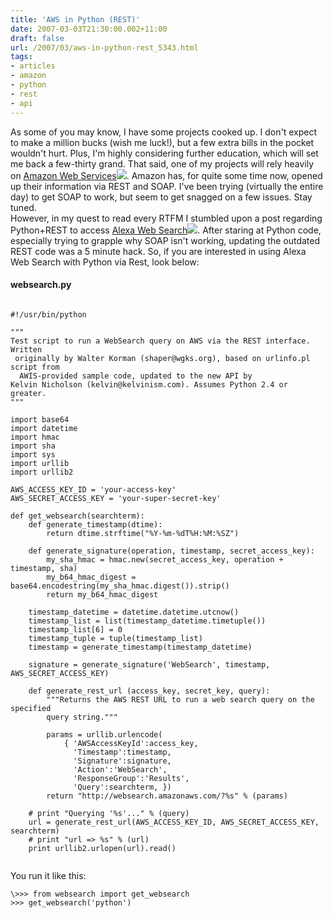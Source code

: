 ```yaml
---
title: 'AWS in Python (REST)'
date: 2007-03-03T21:30:00.002+11:00
draft: false
url: /2007/03/aws-in-python-rest_5343.html
tags: 
- articles
- amazon
- python
- rest
- api
---
```


As some of you may know, I have some projects cooked up. I don't expect to make a million bucks (wish me luck!), but a few extra bills in the pocket wouldn't hurt. Plus, I'm highly considering further education, which will set me back a few-thirty grand. That said, one of my projects will rely heavily on [Amazon Web Services](http://www.amazon.com/gp/redirect.html?ie=UTF8&location=http%3A%2F%2Fwww.amazon.com%2FAWS-home-page-Money%2Fb%3Fie%3DUTF8%26node%3D3435361&tag=kelvinismcom-20&linkCode=ur2&camp=1789&creative=9325)![](http://www.assoc-amazon.com/e/ir?t=kelvinismcom-20&l=ur2&o=1). Amazon has, for quite some time now, opened up their information via REST and SOAP. I've been trying (virtually the entire day) to get SOAP to work, but seem to get snagged on a few issues. Stay tuned.  
However, in my quest to read every RTFM I stumbled upon a post regarding Python+REST to access [Alexa Web Search](http://www.amazon.com/gp/redirect.html?ie=UTF8&location=http%3A%2F%2Fwww.amazon.com%2Fb%3Fie%3DUTF8%26node%3D269962011%26no%3D239513011%26me%3DA36L942TSJ2AJA&tag=kelvinismcom-20&linkCode=ur2&camp=1789&creative=9325)![](http://www.assoc-amazon.com/e/ir?t=kelvinismcom-20&l=ur2&o=1). After staring at Python code, especially trying to grapple why SOAP isn't working, updating the outdated REST code was a 5 minute hack. So, if you are interested in using Alexa Web Search with Python via Rest, look below:  
  
  

#### websearch.py

  
```

#!/usr/bin/python

"""
Test script to run a WebSearch query on AWS via the REST interface.  Written
 originally by Walter Korman (shaper@wgks.org), based on urlinfo.pl script from 
  AWIS-provided sample code, updated to the new API by  
Kelvin Nicholson (kelvin@kelvinism.com). Assumes Python 2.4 or greater.
"""

import base64
import datetime
import hmac
import sha
import sys
import urllib
import urllib2

AWS_ACCESS_KEY_ID = 'your-access-key'
AWS_SECRET_ACCESS_KEY = 'your-super-secret-key'

def get_websearch(searchterm):
    def generate_timestamp(dtime):
        return dtime.strftime("%Y-%m-%dT%H:%M:%SZ")
    
    def generate_signature(operation, timestamp, secret_access_key):
        my_sha_hmac = hmac.new(secret_access_key, operation + timestamp, sha)
        my_b64_hmac_digest = base64.encodestring(my_sha_hmac.digest()).strip()
        return my_b64_hmac_digest
    
    timestamp_datetime = datetime.datetime.utcnow()
    timestamp_list = list(timestamp_datetime.timetuple())
    timestamp_list[6] = 0
    timestamp_tuple = tuple(timestamp_list)
    timestamp = generate_timestamp(timestamp_datetime)
    
    signature = generate_signature('WebSearch', timestamp, AWS_SECRET_ACCESS_KEY)
    
    def generate_rest_url (access_key, secret_key, query):
        """Returns the AWS REST URL to run a web search query on the specified
        query string."""
    
        params = urllib.urlencode(
            { 'AWSAccessKeyId':access_key,
              'Timestamp':timestamp,
              'Signature':signature,
              'Action':'WebSearch',
              'ResponseGroup':'Results',
              'Query':searchterm, })
        return "http://websearch.amazonaws.com/?%s" % (params)
    
    # print "Querying '%s'..." % (query)
    url = generate_rest_url(AWS_ACCESS_KEY_ID, AWS_SECRET_ACCESS_KEY, searchterm)
    # print "url => %s" % (url)
    print urllib2.urlopen(url).read()


```  
  
You run it like this:  
```
\>>> from websearch import get_websearch
>>> get_websearch('python')
```